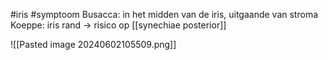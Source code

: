 #iris #symptoom
Busacca: in het midden van de iris, uitgaande van stroma
Koeppe: iris rand -> risico op [[synechiae posterior]] 

![[Pasted image 20240602105509.png]]